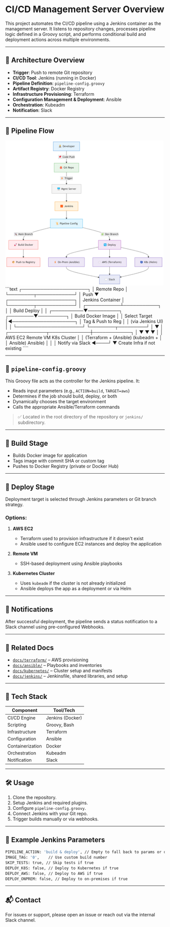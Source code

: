 # CI/CD Management Server Overview

This project automates the CI/CD pipeline using a Jenkins container as the management server. It listens to repository changes, processes pipeline logic defined in a Groovy script, and performs conditional build and deployment actions across multiple environments.

---

## 📌 Architecture Overview

- **Trigger**: Push to remote Git repository
- **CI/CD Tool**: Jenkins (running in Docker)
- **Pipeline Definition**: `pipeline-config.groovy`
- **Artifact Registry**: Docker Registry
- **Infrastructure Provisioning**: Terraform
- **Configuration Management & Deployment**: Ansible
- **Orchestration**: Kubeadm
- **Notification**: Slack

---

## 🔁 Pipeline Flow
<img src="./project diagram.png" alt="Project Diagram" width="500"/>
```text
                ┌─────────────────────┐
                │    Remote Repo      │
                └────────┬────────────┘
                         │ Push
                         ▼
                ┌─────────────────────┐
                │ Jenkins Container   │
                └────────┬────────────┘
                         │
             ┌───────────┴───────────┐
             │                       │
           Build                  Deploy
             │                       │
  ┌──────────▼──────────┐   ┌────────▼─────────┐
  │ Build Docker Image  │   │ Select Target    │◄────────────────────┐
  │ Tag & Push to Reg   │   │ (via Jenkins UI) │                     │
  └─────────────────────┘   └────────┬─────────┘                     │
                                     ▼                               │
         ┌────────────┬─────────────┼────────────┐                   │
         ▼            ▼             ▼            │                   │
     AWS EC2        Remote VM      K8s Cluster   │                   │
     (Terraform +   (Ansible)      (kubeadm +    │                   │
      Ansible)                      Ansible)      │                   │
         │                                     Notify via Slack ◄────┘
         ▼
  Create Infra if
  not existing
````

---

## 📄 `pipeline-config.groovy`

This Groovy file acts as the controller for the Jenkins pipeline. It:

* Reads input parameters (e.g., `ACTION=build`, `TARGET=aws`)
* Determines if the job should build, deploy, or both
* Dynamically chooses the target environment
* Calls the appropriate Ansible/Terraform commands

> ✅ Located in the root directory of the repository or `jenkins/` subdirectory.

---

## 🧱 Build Stage

* Builds Docker image for application
* Tags image with commit SHA or custom tag
* Pushes to Docker Registry (private or Docker Hub)

---

## 🚀 Deploy Stage

Deployment target is selected through Jenkins parameters or Git branch strategy.

### Options:

1. **AWS EC2**

   * Terraform used to provision infrastructure if it doesn't exist
   * Ansible used to configure EC2 instances and deploy the application

2. **Remote VM**

   * SSH-based deployment using Ansible playbooks

3. **Kubernetes Cluster**

   * Uses `kubeadm` if the cluster is not already initialized
   * Ansible deploys the app as a deployment or via Helm

---

## 🔔 Notifications

After successful deployment, the pipeline sends a status notification to a Slack channel using pre-configured Webhooks.

---

## 📂 Related Docs

* [`docs/terraform/`](docs/terraform.md) – AWS provisioning
* [`docs/ansible/`](docs/ansible.md) – Playbooks and inventories
* [`docs/kubernetes/`](docs/kubernetes.md) – Cluster setup and manifests
* [`docs/jenkins/`](docs/jenkins.md) – Jenkinsfile, shared libraries, and setup

---

## 🧰 Tech Stack

| Component        | Tool/Tech        |
| ---------------- | ---------------- |
| CI/CD Engine     | Jenkins (Docker) |
| Scripting        | Groovy, Bash     |
| Infrastructure   | Terraform        |
| Configuration    | Ansible          |
| Containerization | Docker           |
| Orchestration    | Kubeadm          |
| Notification     | Slack            |

---

## 🛠️ Usage

1. Clone the repository.
2. Setup Jenkins and required plugins.
3. Configure `pipeline-config.groovy`.
4. Connect Jenkins with your Git repo.
5. Trigger builds manually or via webhooks.

---

## 🧪 Example Jenkins Parameters

```bash
PIPELINE_ACTION: 'build & deploy', // Empty to fall back to params or default  ['build & deploy', 'build only', 'deploy only']
IMAGE_TAG: '0',    // Use custom build number
SKIP_TESTS: true, // Skip tests if true
DEPLOY_K8S: false, // Deploy to Kubernetes if true
DEPLOY_AWS: false, // Deploy to AWS if true
DEPLOY_ONPREM: false, // Deploy to on-premises if true
```

---

## 📬 Contact

For issues or support, please open an issue or reach out via the internal Slack channel.



